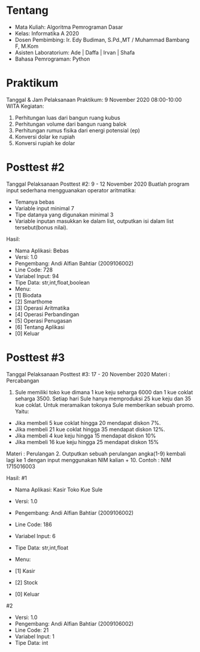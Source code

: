 # Tentang
- Mata Kuliah: Algoritma Pemrograman Dasar
- Kelas: Informatika A 2020
- Dosen Pembimbing: Ir. Edy Budiman, S.Pd.,MT / Muhammad Bambang F, M.Kom
- Asisten Laboratorium: Ade | Daffa | Irvan | Shafa
- Bahasa Pemrograman: Python

# Praktikum
Tanggal & Jam Pelaksanaan Praktikum: 9 November 2020 08:00-10:00 WITA
Kegiatan:
1. Perhitungan luas dari bangun ruang kubus
2. Perhitungan volume dari bangun ruang balok
3. Perhitungan rumus fisika dari energi potensial (ep)
4. Konversi dolar ke rupiah
5. Konversi rupiah ke dolar

# Posttest #2
Tanggal Pelaksanaan Posttest #2: 9 - 12 November 2020
Buatlah program input sederhana mengguanakan operator aritmatika:
- Temanya bebas 
- Variable input minimal 7
- Tipe datanya yang digunakan minimal 3 
- Variable inputan masukkan ke dalam list, outputkan isi dalam list tersebut(bonus nilai).

Hasil:
- Nama Aplikasi: Bebas
- Versi: 1.0
- Pengembang: Andi Alfian Bahtiar (2009106002)
- Line Code: 728
- Variabel Input: 94
- Tipe Data: str,int,float,boolean
- Menu:
- [1] Biodata
- [2] Smarthome
- [3] Operasi Aritmatika
- [4] Operasi Perbandingan
- [5] Operasi Penugasan
- [6] Tentang Aplikasi
- [0] Keluar

# Posttest #3
Tanggal Pelaksanaan Posttest #3: 17 - 20 November 2020
Materi : Percabangan
1. Sule memiliki toko kue dimana 1 kue keju seharga 6000 dan 1 kue coklat seharga 3500. Setiap hari Sule hanya memproduksi 25 kue keju dan 35 kue coklat. Untuk meramaikan tokonya Sule memberikan sebuah promo. Yaitu:
- Jika membeli 5 kue coklat hingga 20 mendapat diskon 7%.
- Jika membeli 21 kue coklat hingga 35 mendapat diskon 12%.
- Jika membeli 4 kue keju hingga 15 mendapat diskon 10%
- Jika membeli 16 kue keju hingga 25 mendapat diskon 15%

Materi : Perulangan
2. Outputkan sebuah perulangan angka(1-9) kembali lagi ke 1 dengan input menggunakan NIM kalian + 10. 
Contoh : NIM 1715016003

Hasil:
#1
- Nama Aplikasi: Kasir Toko Kue Sule
- Versi: 1.0
- Pengembang: Andi Alfian Bahtiar (2009106002)
- Line Code: 186
- Variabel Input: 6
- Tipe Data: str,int,float

- Menu:
- [1] Kasir
- [2] Stock
- [0] Keluar

#2
- Versi: 1.0
- Pengembang: Andi Alfian Bahtiar (2009106002)
- Line Code: 21
- Variabel Input: 1
- Tipe Data: int
